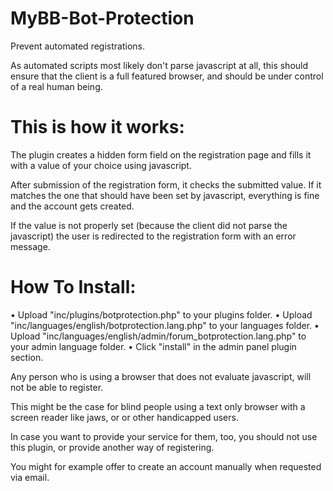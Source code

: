 # MyBB-Bot-Protection
Prevent automated registrations.

As automated scripts most likely don't parse javascript at all, this should ensure that the client is a full featured browser, and should be under control of a real human being.

# This is how it works:

The plugin creates a hidden form field on the registration page and fills it with a value of your choice using javascript.

After submission of the registration form, it checks the submitted value. If it matches the one that should have been set by javascript, everything is fine and the account gets created. 

If the value is not properly set (because the client did not parse the javascript) the user is redirected to the registration form with an error message.

# How To Install:

• Upload "inc/plugins/botprotection.php" to your plugins folder.
• Upload "inc/languages/english/botprotection.lang.php" to your languages folder.
• Upload "inc/languages/english/admin/forum_botprotection.lang.php" to your admin language folder.
• Click "install" in the admin panel plugin section.


Any person who is using a browser that does not evaluate javascript, will not be able to register.

This might be the case for blind people using a text only browser with a screen reader like jaws, or or other handicapped users.

In case you want to provide your service for them, too, you should not use this plugin, or provide another way of registering.

You might for example offer to create an account manually when requested via email.

